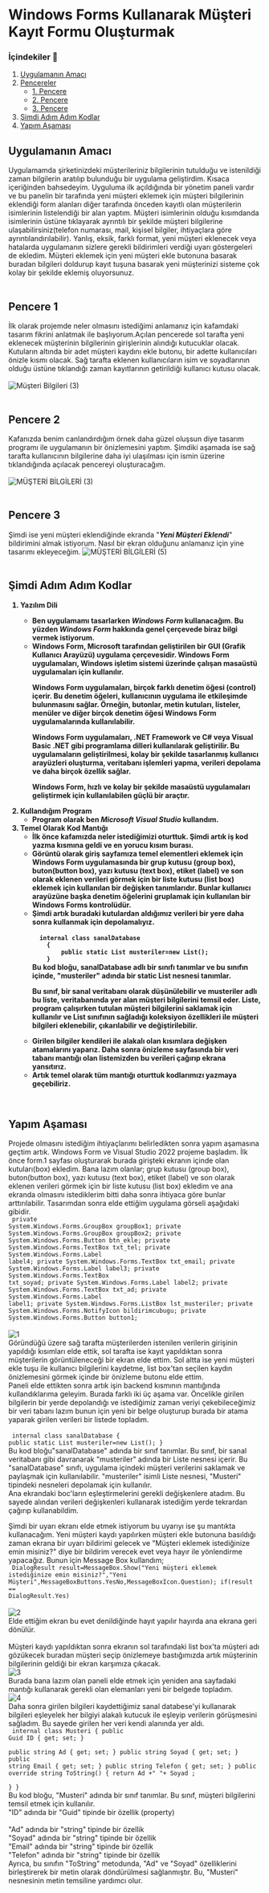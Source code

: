 # Windows Forms Kullanarak Müşteri Kayıt Formu Oluşturmak

### İçindekiler 📄

1. [Uygulamanın Amacı](#uygulamanın-amacı)
2. [Pencereler](.)
   - [1. Pencere](#pencere-1)
   - [2. Pencere](#pencere-2)
   - [3. Pencere](#pencere-3)
3. [Şimdi Adım Adım Kodlar](#şimdi-adım-adım-kodlar)
4. [Yapım Aşaması](#yapım-aşaması)
## Uygulamanın Amacı 
Uygulamamda şirketinizdeki müşterileriniz bilgilerinin tutulduğu ve istenildiği zaman bilgilerin aratılıp bulunduğu bir uygulama geliştirdim. Kısaca içeriğinden bahsedeyim. Uyguluma ilk açıldığında bir yönetim paneli vardır ve bu panelin bir tarafında yeni müşteri eklemek için müşteri bilgilerinin eklendiği form alanları diğer tarafında önceden kayıtlı olan müşterilerin isimlerinin listelendiği bir alan yaptım. Müşteri isimlerinin olduğu kısımdanda isimlerinin üstüne tıklayarak ayrıntılı bir şekilde müşteri bilgilerine ulaşabilirsiniz(telefon numarası, mail, kişisel bilgiler, ihtiyaçlara göre ayrıntılandırılabilir). Yanlış, eksik, farklı format, yeni müşteri eklenecek veya hatalarda uygulamanın sizlere gerekli bildirimleri verdiği uyarı göstergeleri de ekledim. Müşteri eklemek için yeni müşteri ekle butonuna basarak buradan bilgileri doldurup kayıt tuşuna basarak yeni müşterinizi sisteme çok kolay bir şekilde eklemiş oluyorsunuz.   </br> </br> 
## Pencere 1
İlk olarak projemde neler olmasını istediğimi anlamanız için kafamdaki tasarım fikrini anlatmak ile başlıyorum.Açılan pencerede sol tarafta yeni eklenecek müşterinin bilgilerinin girişlerinin alındığı kutucuklar olacak. Kutuların altında bir adet müşteri kaydını ekle butonu, bir adette kullanıcıları önizle kısmı olacak. Sağ tarafta eklenen kullanıcıların isim ve soyadlarının olduğu üstüne tıklandığı zaman kayıtlarının getirildiği kullanıcı kutusu olacak.</br> </br> 
![Müşteri Bilgileri (3)](https://github.com/Abdulsamet192/windows_forms_musteri_kayit_formu/assets/97125423/82bef372-5fc7-439b-a97d-f8957a13c04f) </br> </br> 
## Pencere 2
Kafanızda benim canlandırdığım örnek daha güzel oluşsun diye tasarım programı ile uygulamanın bir önizlemesini yaptım. Şimdiki aşamada ise sağ tarafta kullanıcının bilgilerine daha iyi ulaşılması için ismin üzerine tıklandığında açılacak pencereyi oluşturacağım. </br> </br> 
![MÜŞTERİ BİLGİLERİ (3)](https://github.com/Abdulsamet192/windows_forms_musteri_kayit_formu/assets/97125423/d0bed57b-11f6-4399-bd0e-cfeb4aac40f1) </br> </br> 
## Pencere 3
Şimdi ise yeni müşteri eklendiğinde ekranda "<em><strong>Yeni Müşteri Eklendi</strong></em>" bildirimini almak istiyorum. Nasıl bir ekran olduğunu anlamanız için yine tasarımı ekleyeceğim.
![MÜŞTERİ BİLGİLERİ (5)](https://github.com/Abdulsamet192/windows_forms_musteri_kayit_formu/assets/97125423/075a505d-32a4-43d6-8ff0-319c582c0fef)</br> </br> 
## Şimdi Adım Adım Kodlar
<strong><ol>
  <li>Yazılım Dili</li>
      <ul>
      <li>Ben uygulamamı tasarlarken <em><strong>Windows Form</strong></em> kullanacağım. Bu yüzden <em><strong>Windows Form</strong></em> hakkında genel çerçevede biraz bilgi vermek istiyorum.  </li>
      <li>Windows Form, Microsoft tarafından geliştirilen bir GUI (Grafik Kullanıcı Arayüzü) uygulama çerçevesidir. Windows Form uygulamaları, Windows işletim sistemi üzerinde çalışan masaüstü uygulamaları için kullanılır.

Windows Form uygulamaları, birçok farklı denetim öğesi (control) içerir. Bu denetim öğeleri, kullanıcının uygulama ile etkileşimde bulunmasını sağlar. Örneğin, butonlar, metin kutuları, listeler, menüler ve diğer birçok denetim öğesi Windows Form uygulamalarında kullanılabilir.

Windows Form uygulamaları, .NET Framework ve C# veya Visual Basic .NET gibi programlama dilleri kullanılarak geliştirilir. Bu uygulamaların geliştirilmesi, kolay bir şekilde tasarlanmış kullanıcı arayüzleri oluşturma, veritabanı işlemleri yapma, verileri depolama ve daha birçok özellik sağlar.

Windows Form, hızlı ve kolay bir şekilde masaüstü uygulamaları geliştirmek için kullanılabilen güçlü bir araçtır.</li>
    </ul>
  <li>Kullandığım Program
  <ul>
      <li>Program olarak ben <em><strong>Microsoft Visual Studio</strong></em> kullandım.</li>
    </ul>
  </li>
  <li>Temel Olarak Kod Mantığı
    <ul>
      <li>İlk önce kafamızda neler istediğimizi oturttuk. Şimdi artık iş kod yazma kısmına geldi ve en yorucu kısım burası.</li>
      <li>Görüntü olarak giriş sayfamıza temel elementleri eklemek için </br>
Windows Form uygulamasında bir grup kutusu (group box), buton(button box), yazı kutusu (text box), etiket (label) ve son olarak eklenen verileri görmek için bir liste kutusu (list box) eklemek için kullanılan bir değişken tanımlarıdır. Bunlar kullanıcı arayüzüne başka denetim öğelerini gruplamak için kullanılan bir Windows Forms kontrolüdür. 
  </li>
   <li>Şimdi artık buradaki kutulardan aldığımız verileri bir yere daha sonra kullanmak için depolamalıyız. </br>
    <code>
  internal class sanalDatabase
    {
        public static List<Musteri> musteriler=new List<Musteri>();
    }</code>
  </br> Bu kod bloğu, sanalDatabase adlı bir sınıfı tanımlar ve bu sınıfın içinde, "musteriler" adında bir static List<Musteri> nesnesi tanımlar.

Bu sınıf, bir sanal veritabanı olarak düşünülebilir ve musteriler adlı bu liste, veritabanında yer alan müşteri bilgilerini temsil eder. Liste, program çalışırken tutulan müşteri bilgilerini saklamak için kullanılır ve List<T> sınıfının sağladığı koleksiyon özellikleri ile müşteri bilgileri eklenebilir, çıkarılabilir ve değiştirilebilir.
</li>
   <li>Girilen bilgiler kendileri ile alakalı olan kısımlara değişken atamalarını yaparız. Daha sonra önizleme sayfasında bir veri tabanı mantığı olan listemizden bu verileri çağırıp ekrana yansıtırız.</li>
  <li>Artık temel olarak tüm mantığı oturttuk kodlarımızı yazmaya geçebiliriz.</li>
    </ul>
  </li>
  
</ol></strong> </br>

## Yapım Aşaması
Projede olmasını istediğim ihtiyaçlarımı belirledikten sonra yapım aşamasına geçtim artık. Windows Form ve Visual Studio 2022 projeme başladım. İlk önce form.1 sayfası oluşturarak burada girişteki ekranın içinde olan kutuları(box) ekledim. Bana lazım olanlar;  grup kutusu (group box), buton(button box), yazı kutusu (text box), etiket (label) ve son olarak eklenen verileri görmek için bir liste kutusu (list box) ekledim ve ana ekranda olmasını istediklerim bitti daha sonra ihtiyaca göre bunlar arttırılabilir. Tasarımdan sonra elde ettiğim uygulama görseli aşağıdaki gibidir.</br>
 <code>
        private System.Windows.Forms.GroupBox groupBox1;
        private System.Windows.Forms.GroupBox groupBox2;
        private System.Windows.Forms.Button btn_ekle;
        private System.Windows.Forms.TextBox txt_tel;
        private System.Windows.Forms.Label label4;
        private System.Windows.Forms.TextBox txt_email;
        private System.Windows.Forms.Label label3;
        private System.Windows.Forms.TextBox txt_soyad;
        private System.Windows.Forms.Label label2;
        private System.Windows.Forms.TextBox txt_ad;
        private System.Windows.Forms.Label label1;
        private System.Windows.Forms.ListBox lst_musteriler;
        private System.Windows.Forms.NotifyIcon bildirimcubugu;
        private System.Windows.Forms.Button button1;</code> </br> </br> 
![1](https://github.com/Abdulsamet192/windows_forms_musteri_kayit_formu/assets/97125423/d906b9db-421f-493a-b378-cd60c3b439c3) </br>
Göründüğü üzere sağ tarafta müşterilerden istenilen verilerin girişinin yapıldığı kısımları elde ettik, sol tarafta ise kayıt yapıldıktan sonra müşterilerin görüntüleneceği bir ekran elde ettim. Sol altta ise yeni müşteri ekle tuşu ile kullanıcı bilgilerini kaydetme, list box'tan seçilen kaydın önizlemesini görmek içinde bir önizleme butonu elde ettim. </br> 
Paneli elde ettikten sonra artık işin backend kısmının mantığında kullandıklarıma geleyim. Burada farklı iki üç aşama var. Öncelikle girilen bilgilerin bir yerde depolandığı ve istediğimiz zaman veriyi çekebileceğimiz bir veri tabanı lazım bunun için yeni bir belge oluşturup burada bir atama yaparak girilen verileri bir listede topladım. </br> </br>
<code>
       internal class sanalDatabase
    {
        public static List<Musteri> musteriler=new List<Musteri>();
    }
</code> </br>
Bu kod bloğu"sanalDatabase" adında bir sınıf tanımlar. Bu sınıf, bir sanal veritabanı gibi davranarak "musteriler" adında bir Liste nesnesi içerir.
Bu "sanalDatabase" sınıfı, uygulama içindeki müşteri verilerini saklamak ve paylaşmak için kullanılabilir. "musteriler" isimli Liste nesnesi, "Musteri" tipindeki nesneleri depolamak için kullanılır.  </br> 
Ana ekrandaki boc'ların eşleştirmelerini gerekli değişkenlere atadım. Bu sayede alından verileri değişkenleri kullanarak istediğim yerde tekrardan çağırıp kullanabildim.

Şimdi bir uyarı ekranı elde etmek istiyorum bu uyarıyı ise şu mantıkta kullanacağım. Yeni müşteri kaydı yapılırken müşteri ekle butonuna basıldığı zaman ekrana bir uyarı bildirimi gelecek ve "Müşteri eklemek istediğinize emin misiniz?" diye bir bildirim verecek evet veya hayır ile yönlendirme yapacağız. Bunun için Message Box kullandım;</br> 
<code> DialogResult result=MessageBox.Show("Yeni müşteri eklemek istediğinize emin misiniz?","Yeni Müşteri",MessageBoxButtons.YesNo,MessageBoxIcon.Question);
            if(result == DialogResult.Yes) </code>
</br> </br>
![2](https://github.com/Abdulsamet192/windows_forms_musteri_kayit_formu/assets/97125423/abb296b9-38a7-46db-970c-1b9eb385f3aa) </br>
Elde ettiğim ekran bu evet denildiğinde hayıt yapılır hayırda ana ekrana geri dönülür. </br> </br>
Müşteri kaydı yapıldıktan sonra ekranın sol tarafındaki list box'ta müşteri adı gözükecek buradan müşteri seçip önizlemeye bastığımızda artık müşterinin bilgilerinin geldiği bir ekran karşımıza çıkacak. </br>
![3](https://github.com/Abdulsamet192/windows_forms_musteri_kayit_formu/assets/97125423/6be292c0-dd2e-43ca-8670-eb7b5bd3c317) </br>
Burada bana lazım olan paneli elde etmek için yeniden ana sayfadaki mantığı kullanarak gerekli olan elemanları yeni bir belgede topladım.</br>
![4](https://github.com/Abdulsamet192/windows_forms_musteri_kayit_formu/assets/97125423/2a64761b-24c7-44b0-ae32-ba1c5022ca18)</br>
Daha sonra girilen bilgileri kaydettiğimiz sanal databese'yi kullanarak bilgileri eşleyelek her bilgiyi alakalı kutucuk ile eşleyip verilerin görüşmesini sağladım. Bu sayede girilen her veri kendi alanında yer aldı.</br>
<code>
   internal class Musteri
    {
        public Guid ID { get; set; }        
        public string Ad { get; set; }
        public string Soyad { get; set; }
        public string Email { get; set; }
        public string Telefon { get; set; }
        public override string ToString()
        {
            return Ad +" "+ Soyad ;      
        }
    }
</code> </br>
Bu kod bloğu, "Musteri" adında bir sınıf tanımlar. Bu sınıf, müşteri bilgilerini temsil etmek için kullanılır.</br>
"ID" adında bir "Guid" tipinde bir özellik (property)</br>     
"Ad" adında bir "string" tipinde bir özellik</br>
"Soyad" adında bir "string" tipinde bir özellik</br>
"Email" adında bir "string" tipinde bir özellik</br>
"Telefon" adında bir "string" tipinde bir özellik </br>
Ayrıca, bu sınıfın "ToString" metodunda, "Ad" ve "Soyad" özelliklerini birleştirerek bir metin olarak döndürülmesi sağlanmıştır. Bu, "Musteri" nesnesinin metin temsiline yardımcı olur. </br>

